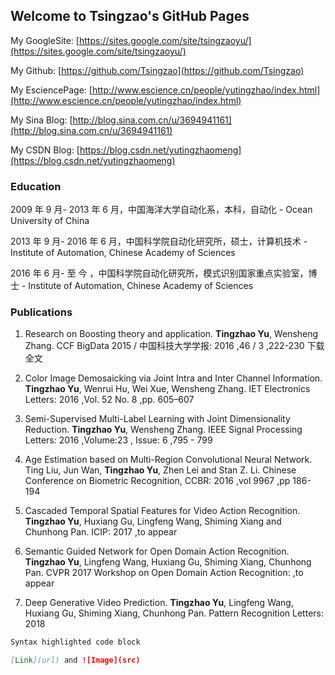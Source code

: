 ## Welcome to Tsingzao's GitHub Pages

My GoogleSite: [https://sites.google.com/site/tsingzaoyu/](https://sites.google.com/site/tsingzaoyu/)

My Github: [https://github.com/Tsingzao](https://github.com/Tsingzao)

My EsciencePage: [http://www.escience.cn/people/yutingzhao/index.html](http://www.escience.cn/people/yutingzhao/index.html)

My Sina Blog: [http://blog.sina.com.cn/u/3694941161](http://blog.sina.com.cn/u/3694941161)

My CSDN Blog: [https://blog.csdn.net/yutingzhaomeng](https://blog.csdn.net/yutingzhaomeng)

### Education

2009 年 9 月- 2013 年 6 月，中国海洋大学自动化系，本科，自动化 - Ocean University of China

2013 年 9 月- 2016 年 6 月，中国科学院自动化研究所，硕士，计算机技术 - Institute of Automation, Chinese Academy of Sciences

2016 年 6 月- 至    今 ，中国科学院自动化研究所，模式识别国家重点实验室，博士 - Institute of Automation, Chinese Academy of Sciences

### Publications

1. Research on Boosting theory and application.
**Tingzhao Yu**, Wensheng Zhang. CCF BigData 2015 / 中国科技大学学报: 2016 ,46 / 3 ,222-230 下载全文

2. Color Image Demosaicking via Joint Intra and Inter Channel Information.
**Tingzhao Yu**, Wenrui Hu, Wei Xue, Wensheng Zhang. IET Electronics Letters: 2016 ,Vol. 52 No. 8 ,pp. 605–607

3. Semi-Supervised Multi-Label Learning with Joint Dimensionality Reduction.
**Tingzhao Yu**, Wensheng Zhang. IEEE Signal Processing Letters: 2016 ,Volume:23 , Issue: 6 ,795 - 799

4. Age Estimation based on Multi-Region Convolutional Neural Network.
Ting Liu, Jun Wan, **Tingzhao Yu**, Zhen Lei and Stan Z. Li. Chinese Conference on Biometric Recognition, CCBR: 2016 ,vol 9967 ,pp 186-194

5. Cascaded Temporal Spatial Features for Video Action Recognition.
**Tingzhao Yu**, Huxiang Gu, Lingfeng Wang, Shiming Xiang and Chunhong Pan. ICIP: 2017 ,to appear

6. Semantic Guided Network for Open Domain Action Recognition.
**Tingzhao Yu**, Lingfeng Wang, Huxiang Gu, Shiming Xiang, Chunhong Pan. CVPR 2017 Workshop on Open Domain Action Recognition: ,to appear

7. Deep Generative Video Prediction.
**Tingzhao Yu**, Lingfeng Wang, Huxiang Gu, Shiming Xiang, Chunhong Pan. Pattern Recognition Letters: 2018

```markdown
Syntax highlighted code block

[Link](url) and ![Image](src)
```
